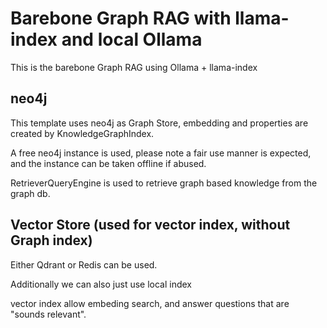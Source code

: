 # Barebone Graph RAG with llama-index and local Ollama
This is the barebone Graph RAG using Ollama + llama-index 

## neo4j
This template uses neo4j as Graph Store, embedding and properties are created by KnowledgeGraphIndex.

A free neo4j instance is used, please note a fair use manner is expected, and the instance
can be taken offline if abused. 

RetrieverQueryEngine is used to retrieve graph based knowledge from the graph db.


## Vector Store (used for vector index, without Graph index)
Either Qdrant or Redis can be used. 

Additionally we can also just use local index

vector index allow embeding search, and answer questions that are "sounds relevant". 
